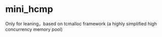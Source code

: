 # mini_hcmp
Only for leaning，based on tcmalloc framework (a highly simplified high concurrency memory pool)
